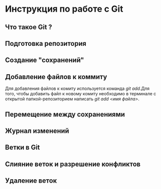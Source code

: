 # Инструкция по работе с Git

## Что такое Git ?

## Подготовка репозитория

## Создание "сохранений"

## Добавление файлов к коммиту

Для добавления файлов к комиту используется команда *git add*.Для того, чтобы добавить файл к новому комиту необходимо в терминале с открытой папкой-репозиторием написать *git add <имя файла>*.

## Перемещение между сохранениями

## Журнал изменений

## Ветки в Git

## Слияние веток и разрешение конфликтов

## Удаление веток
